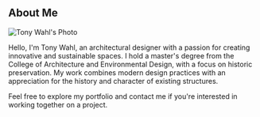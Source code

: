 <meta name="viewport" content="width=device-width, initial-scale=1.0">
<section id="bio">
  <h2>About Me</h2>
  <div class="bio-container">
    <img src="your-photo.jpg" alt="Tony Wahl's Photo" class="bio-photo" />
    <div class="bio-text">
      <p>Hello, I'm Tony Wahl, an architectural designer with a passion for creating innovative and sustainable spaces. I hold a master's degree from the College of Architecture and Environmental Design, with a focus on historic preservation. My work combines modern design practices with an appreciation for the history and character of existing structures.</p>
   </p>
      <p>Feel free to explore my portfolio and contact me if you're interested in working together on a project.</p>
    </div>
  </div>
</section>
